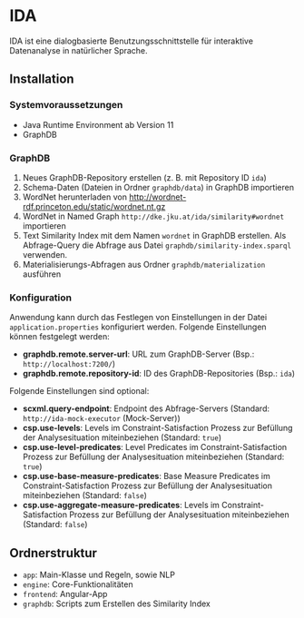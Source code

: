 # IDA

IDA ist eine dialogbasierte Benutzungsschnittstelle für interaktive Datenanalyse in natürlicher Sprache.

## Installation

### Systemvoraussetzungen

* Java Runtime Environment ab Version 11
* GraphDB

### GraphDB

1. Neues GraphDB-Repository erstellen (z. B. mit Repository ID `ida`)
2. Schema-Daten (Dateien in Ordner `graphdb/data`) in GraphDB importieren
3. WordNet herunterladen von http://wordnet-rdf.princeton.edu/static/wordnet.nt.gz
4. WordNet in Named Graph `http://dke.jku.at/ida/similarity#wordnet` importieren
5. Text Similarity Index mit dem Namen `wordnet` in GraphDB erstellen. Als Abfrage-Query die Abfrage aus Datei `graphdb/similarity-index.sparql` verwenden.
6. Materialisierungs-Abfragen aus Ordner `graphdb/materialization` ausführen

### Konfiguration

Anwendung kann durch das Festlegen von Einstellungen in der Datei `application.properties` konfiguriert werden. Folgende
Einstellungen können festgelegt werden:

* __graphdb.remote.server-url__: URL zum GraphDB-Server (Bsp.: `http://localhost:7200/`)
* __graphdb.remote.repository-id__: ID des GraphDB-Repositories (Bsp.: `ida`)

Folgende Einstellungen sind optional:

* __scxml.query-endpoint__: Endpoint des Abfrage-Servers (Standard: `http://ida-mock-executor` (Mock-Server))
* __csp.use-levels__: Levels im Constraint-Satisfaction Prozess zur Befüllung der Analysesituation miteinbeziehen (Standard: `true`)
* __csp.use-level-predicates__: Level Predicates im Constraint-Satisfaction Prozess zur Befüllung der Analysesituation miteinbeziehen (Standard: `true`)
* __csp.use-base-measure-predicates__: Base Measure Predicates im Constraint-Satisfaction Prozess zur Befüllung der Analysesituation miteinbeziehen (Standard: `false`)
* __csp.use-aggregate-measure-predicates__: Levels im Constraint-Satisfaction Prozess zur Befüllung der Analysesituation miteinbeziehen (Standard: `false`)

## Ordnerstruktur

* `app`: Main-Klasse und Regeln, sowie NLP
* `engine`: Core-Funktionalitäten
* `frontend`: Angular-App
* `graphdb`: Scripts zum Erstellen des Similarity Index